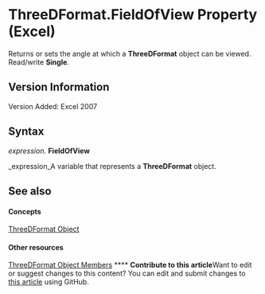 
# ThreeDFormat.FieldOfView Property (Excel)

Returns or sets the angle at which a  **ThreeDFormat** object can be viewed. Read/write **Single**.


## Version Information

Version Added: Excel 2007 


## Syntax

 _expression_. **FieldOfView**

 _expression_A variable that represents a  **ThreeDFormat** object.


## See also


#### Concepts


 [ThreeDFormat Object](9cb41236-6aba-4d6c-a54c-5e177657c8d1.md)
#### Other resources


 [ThreeDFormat Object Members](1693142f-53c2-1185-6162-9a99b3ae25d6.md)
****   **Contribute to this article**Want to edit or suggest changes to this content? You can edit and submit changes to  [this article](https://github.com/jhershey00/VBA_Excel_Test/OpenXMLCon/articles/6c77f573-dc70-202a-3bbc-c24417dc77fd.md) using GitHub.

